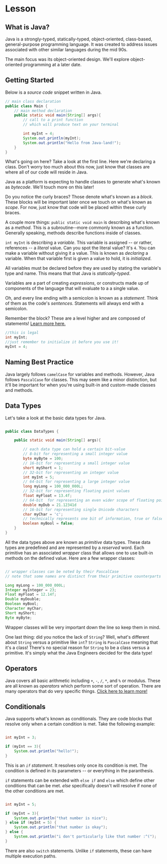 # Lesson

## What is Java?

Java is a strongly-typed, statically-typed, object-oriented, class-based, general-purpose programming language. It was created to address issues associated with other similar languages during the mid 90s.

The main focus was its object-oriented design. We'll explore object-oriented programming at a later date.

## Getting Started

Below is a *source code* snippet written in Java.

```java
// main class declaration
public class Main {
    // main method declaration
    public static void main(String[] args){
        // call to a print function
        // which will produce text on your terminal

        int myInt = 4;
        System.out.println(myInt);
        System.out.println("Hello from Java-land!");
    }
}
```

What's going on here? Take a look at the first line. Here we're declaring a class. Don't worry too much about this now, just know that classes are where all of our code will reside in Java.

Java as a platform is expecting to handle classes to generate what's known as *bytecode*. We'll touch more on this later!

Do you notice the curly braces? Those denote what's known as a *block*. These blocks will be important later once we touch on what's known as *scope*. For now, just know that code will be placed within these curly braces.

A couple more things: `public static void main` is describing what's known as a *method*. This is a subroutine--more commonly known as a function. Generally speaking, methods describe functions inside of classes.

`int myInt` is describing a *variable*. This variable is assigned -- or rather, references -- a *literal* value. Can you spot the literal value? It's `4`. You can make a variable without giving it a value. This is known as *declaring* a variable. When that variable first is given a value to hold, it is *initialized*.

All variables must be declared before they are used by stating the variable's type and name. This means that that Java is *statically-typed*.

Variables are a part of creating *expressions*, or constructs made up of components of the language that will evaluate to a a single value.

Oh, and every line ending with a semicolon is known as a *statement*. Think of them as the code's *sentences*. Statements will always end with a semicolon.

Remember the block? These are a level higher and are composed of statements! [Learn more here.](https://docs.oracle.com/javase/tutorial/java/nutsandbolts/expressions.html)

```java
//this is legal
int myInt;
//just remember to initialize it before you use it!
myInt = 4;
```

## Naming Best Practice

Java largely follows `camelCase` for variables and methods. However, Java follows `PascalCase` for classes. This may seem like a minor distinction, but it'll be important for when you're using built-in and custom-made classes and methods.

## Data Types

Let's take a look at the basic data types for Java.

```java

public class DataTypes {

    public static void main(String[] args){

        // each data type can hold a certain bit-value
        // 8-bit for representing a small integer value
        byte myByte = 100;
        // 16-bit for representing a small integer value
        short myShort = 1;
        // 32-bit for representing an integer value
        int myInt = 5;
        // 64-bit for representing a large integer value
        long myLong = 100_000_000L;
        // 32-bit for representing floating point values
        float myFloat = 13.4f;
        // 64-bit  for representing an even wider scope of floating point values
        double myDub = 21.12341d
        // 16-bit for representing single Unicode characters
        char myChar = 'c';
        // technically represents one bit of information, true or false
        boolean myBool = false;
    }
}

```

All the data types above are known as *primitive* data types. These data types are predefined and are represented by a *reserved* word. Each primitive has an associated *wrapper* class that allows one to use built-in methods on the defined value. Here are a few wrapper classes:

```java

// wrapper classes can be noted by their PascalCase
// note that some names are distinct from their primitive counterparts

Long myLong = 100_000_000L;
Integer myInteger = 23;
Float myFloat = 12.14f;
Double myDouble;
Boolean myBool;
Character myChar;
Short myShort;
Byte myByte;

```

Wrapper classes will be very important down the line so keep them in mind.

One last thing: did you notice the lack of `String`? Well, what's different about `String` versus a primitive like `int`? `String` is `PascalCase` meaning that it's a class! There's no special reason for `String` to be a class versus a primitive. It's simply what the Java Engineers decided for the data type!

## Operators

Java covers all basic arithmetic including `+`, `-`, `/`, `*`, and `%` or modulus. These are all known as *operators* which perform some sort of operation. There are many operators that do very specific things. [Click here to learn more!](https://docs.oracle.com/javase/tutorial/java/nutsandbolts/operators.html)

## Conditionals

Java supports what's known as conditionals. They are code blocks that resolve only when a certain condition is met. Take the following example:

```java

int myInt = 3;

if (myInt == 3){
    System.out.println("hello!");
}


```

This is an *`if` statement*. It resolves only once its condition is met. The condition is defined in its parameters -- or everything in the paranthesis.

`if` statements can be extended with `else if` and `else` which define other conditions that can be met. *else* specifically doesn't will resolve if none of the other conditions are met.

```java

int myInt = 5;

if (myInt = 3){
    System.out.println("that number is nice");
} else if (myInt = 5) {
    System.out.println("that number is okay");
} else {
    System.out.println("i don't particularly like that number :^(");
}


```

There are also `switch` statements. Unlike `if` statements, these can have multiple execution paths.

<!-- TODO(): Switch statement example -->
<!-- Loops section and that's it! -->
